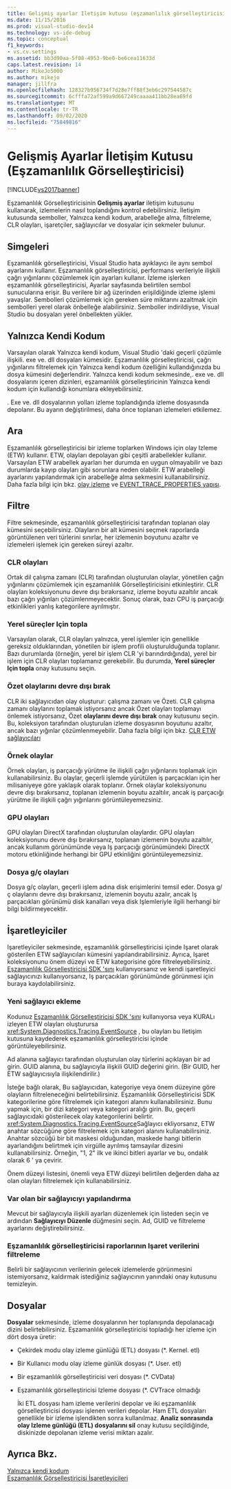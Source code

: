```yaml
---
title: Gelişmiş ayarlar Iletişim kutusu (eşzamanlılık görselleştiricisi) | Microsoft Docs
ms.date: 11/15/2016
ms.prod: visual-studio-dev14
ms.technology: vs-ide-debug
ms.topic: conceptual
f1_keywords:
- vs.cv.settings
ms.assetid: bb3d90aa-5f08-4953-9be0-be6cea11633d
caps.latest.revision: 14
author: MikeJo5000
ms.author: mikejo
manager: jillfra
ms.openlocfilehash: 128327b956734f7d28e7ff88f3eb6c297544587c
ms.sourcegitcommit: 6cfffa72af599a9d667249caaaa411bb28ea69fd
ms.translationtype: MT
ms.contentlocale: tr-TR
ms.lasthandoff: 09/02/2020
ms.locfileid: "75849816"
---
```

# <a name="advanced-settings-dialog-box-concurrency-visualizer"></a>Gelişmiş Ayarlar İletişim Kutusu (Eşzamanlılık Görselleştiricisi)
[!INCLUDE[vs2017banner](../includes/vs2017banner.md)]

Eşzamanlılık Görselleştiricisinin **Gelişmiş ayarlar** iletişim kutusunu kullanarak, izlemelerin nasıl toplandığını kontrol edebilirsiniz.  İletişim kutusunda semboller, Yalnızca kendi kodum, arabelleğe alma, filtreleme, CLR olayları, işaretçiler, sağlayıcılar ve dosyalar için sekmeler bulunur.  
  
## <a name="symbols"></a>Simgeleri  
 Eşzamanlılık görselleştiricisi, Visual Studio hata ayıklayıcı ile aynı sembol ayarlarını kullanır. Eşzamanlılık görselleştiricisi, performans verileriyle ilişkili çağrı yığınlarını çözümlemek için ayarları kullanır.  İzleme işlerken eşzamanlılık görselleştiricisi, Ayarlar sayfasında belirtilen sembol sunucularına erişir.  Bu verilere bir ağ üzerinden erişildiğinde izleme işlemi yavaşlar.  Sembolleri çözümlemek için gereken süre miktarını azaltmak için sembolleri yerel olarak önbelleğe alabilirsiniz. Semboller indirildiyse, Visual Studio bu dosyaları yerel önbellekten yükler.  
  
## <a name="just-my-code"></a>Yalnızca Kendi Kodum  
 Varsayılan olarak Yalnızca kendi kodum, Visual Studio 'daki geçerli çözümle ilişkili. exe ve. dll dosyaları kümesidir. Eşzamanlılık görselleştiricisi, çağrı yığınlarını filtrelemek için Yalnızca kendi kodum özelliğini kullandığınızda bu dosya kümesini değerlendirir. Yalnızca kendi kodum sekmesinde,. exe ve. dll dosyalarını içeren dizinleri, eşzamanlılık görselleştiricinin Yalnızca kendi kodum için kullandığı konumlara ekleyebilirsiniz.  
  
 . Exe ve. dll dosyalarının yolları izleme toplandığında izleme dosyasında depolanır.  Bu ayarın değiştirilmesi, daha önce toplanan izlemeleri etkilemez.  
  
## <a name="buffering"></a>Ara  
 Eşzamanlılık görselleştiricisi bir izleme toplarken Windows için olay Izleme (ETW) kullanır.  ETW, olayları depolayan gibi çeşitli arabellekler kullanır.  Varsayılan ETW arabellek ayarları her durumda en uygun olmayabilir ve bazı durumlarda kayıp olayları gibi sorunlara neden olabilir.  ETW arabelleği ayarlarını yapılandırmak için arabelleğe alma sekmesini kullanabilirsiniz. Daha fazla bilgi için bkz. [olay izleme](https://msdn.microsoft.com/library/bb968803(VS.85).aspx) ve  [EVENT_TRACE_PROPERTIES yapısı](https://msdn.microsoft.com/library/aa363784(VS.85).aspx).  
  
## <a name="filter"></a>Filtre  
 Filtre sekmesinde, eşzamanlılık görselleştiricisi tarafından toplanan olay kümesini seçebilirsiniz. Olayların bir alt kümesini seçmek raporlarda görüntülenen veri türlerini sınırlar, her izlemenin boyutunu azaltır ve izlemeleri işlemek için gereken süreyi azaltır.  
  
### <a name="clr-events"></a>CLR olayları  
 Ortak dil çalışma zamanı (CLR) tarafından oluşturulan olaylar, yönetilen çağrı yığınlarını çözümlemek için eşzamanlılık Görselleştiricisini etkinleştirir.  CLR olayları koleksiyonunu devre dışı bırakırsanız, izleme boyutu azaltılır ancak bazı çağrı yığınları çözümlenmeyecektir.  Sonuç olarak, bazı CPU iş parçacığı etkinlikleri yanlış kategorilere ayrılmıştır.  
  
### <a name="collect-for-native-processes"></a>Yerel süreçler Için topla  
 Varsayılan olarak, CLR olayları yalnızca, yerel işlemler için genellikle gereksiz olduklarından, yönetilen bir işlem profili oluşturulduğunda toplanır.  Bazı durumlarda (örneğin, yerel bir işlem CLR 'yi barındırdığında), yerel bir işlem için CLR olayları toplamanız gerekebilir.  Bu durumda, **Yerel süreçler Için topla** onay kutusunu seçin.  
  
### <a name="disable-rundown-events"></a>Özet olaylarını devre dışı bırak  
 CLR iki sağlayıcıdan olay oluşturur: çalışma zamanı ve Özeti.  CLR çalışma zamanı olaylarını toplamak istiyorsanız ancak Özet olayları toplamayı önlemek istiyorsanız, Özet **olaylarını devre dışı bırak** onay kutusunu seçin.  Bu, koleksiyon tarafından oluşturulan izleme dosyasının boyutunu azaltır, ancak bazı yığınlar çözümlenmeyebilir. Daha fazla bilgi için bkz. [CLR ETW sağlayıcıları](https://msdn.microsoft.com/library/0beafad4-b2c8-47f4-b342-83411d57a51f)  
  
### <a name="sample-events"></a>Örnek olaylar  
 Örnek olayları, iş parçacığı yürütme ile ilişkili çağrı yığınlarını toplamak için kullanabilirsiniz. Bu olaylar, geçerli işlemde yürütülen iş parçacıkları için her milisaniyeye göre yaklaşık olarak toplanır. Örnek olaylar koleksiyonunu devre dışı bırakırsanız, toplanan izlemenin boyutu azaltılır, ancak iş parçacığı yürütme ile ilişkili çağrı yığınlarını görüntüleyemezsiniz.  
  
### <a name="gpu-events"></a>GPU olayları  
 GPU olayları DirectX tarafından oluşturulan olaylardır. GPU olayları koleksiyonunu devre dışı bırakırsanız, toplanan izlemenin boyutu azaltılır, ancak kullanım görünümünde veya Iş parçacığı görünümündeki DirectX motoru etkinliğinde herhangi bir GPU etkinliğini görüntüleyemezsiniz.  
  
### <a name="file-io-events"></a>Dosya g/ç olayları  
 Dosya g/ç olayları, geçerli işlem adına disk erişimlerini temsil eder.  Dosya g/ç olaylarını devre dışı bırakırsanız, izlemenin boyutu azalır, ancak Iş parçacıkları görünümü disk kanalları veya disk Işlemleriyle ilgili herhangi bir bilgi bildirmeyecektir.  
  
## <a name="markers"></a>İşaretleyiciler  
 Işaretleyiciler sekmesinde, eşzamanlılık görselleştiricisi içinde Işaret olarak gösterilen ETW sağlayıcıları kümesini yapılandırabilirsiniz.  Ayrıca, Işaret koleksiyonunu önem düzeyi ve ETW kategorisine göre filtreleyebilirsiniz.  [Eşzamanlılık Görselleştiricisi SDK 'sını](../profiling/concurrency-visualizer-sdk.md) kullanıyorsanız ve kendi işaretleyici sağlayıcınızı kullanıyorsanız, Iş parçacıkları görünümünde görünmesi için buraya kaydolabilirsiniz.  
  
### <a name="adding-a-new-provider"></a>Yeni sağlayıcı ekleme  
 Kodunuz [Eşzamanlılık Görselleştiricisi SDK 'sını](../profiling/concurrency-visualizer-sdk.md) kullanıyorsa veya KURALı izleyen ETW olayları oluşturursa <xref:System.Diagnostics.Tracing.EventSource> , bu olayları bu Iletişim kutusuna kaydederek eşzamanlılık görselleştiricisi içinde görüntüleyebilirsiniz.  
  
 Ad alanına sağlayıcı tarafından oluşturulan olay türlerini açıklayan bir ad girin.  GUID alanına, bu sağlayıcıyla ilişkili GUID değerini girin. (Bir GUID, her ETW sağlayıcısıyla ilişkilendirilir.)  
  
 İsteğe bağlı olarak, Bu sağlayıcıdan, kategoriye veya önem düzeyine göre olayların filtreleneceğini belirtebilirsiniz.  Eşzamanlılık Görselleştiricisi SDK kategorilerine göre filtrelemek için kategori alanını kullanabilirsiniz.  Bunu yapmak için, bir dizi kategori veya kategori aralığı girin.  Bu, geçerli sağlayıcıdaki gösterilecek olay kategorilerini belirtir.  <xref:System.Diagnostics.Tracing.EventSource>Sağlayıcı ekliyorsanız, ETW anahtar sözcüğüne göre filtrelemek için kategori alanını kullanabilirsiniz.  Anahtar sözcüğü bir bit maskesi olduğundan, maskede hangi bitlerin ayarlandığını belirtmek için virgülle ayrılmış tamsayılar dizesini kullanabilirsiniz. Örneğin, "1, 2" ilk ve ikinci bitleri ayarlar ve bu, ondalık olarak 6 ' ya çevirir.  
  
 Önem düzeyi listesini, önemli veya ETW düzeyi belirtilen değerden daha az olan olayları filtrelemek için kullanabilirsiniz.  
  
### <a name="configuring-an-existing-provider"></a>Var olan bir sağlayıcıyı yapılandırma  
 Mevcut bir sağlayıcıyla ilişkili ayarları düzenlemek için listeden seçin ve ardından **Sağlayıcıyı Düzenle** düğmesini seçin.  Ad, GUID ve filtreleme ayarlarını değiştirebilirsiniz.  
  
### <a name="filter-marker-data-out-of-concurrency-visualizer-reports"></a>Eşzamanlılık görselleştiricisi raporlarının Işaret verilerini filtreleme  
 Belirli bir sağlayıcının verilerinin gelecek izlemelerde görünmesini istemiyorsanız, kaldırmak istediğiniz sağlayıcının yanındaki onay kutusunu temizleyin.  
  
## <a name="files"></a>Dosyalar  
 **Dosyalar** sekmesinde, izleme dosyalarının her toplanışında depolanacağı dizini belirtebilirsiniz.  Eşzamanlılık görselleştiricisi topladığı her izleme için dört dosya üretir:  
  
- Çekirdek modu olay izleme günlüğü (ETL) dosyası (*. Kernel. etl)  
  
- Bir Kullanıcı modu olay izleme günlük dosyası (*. User. etl)  
  
- Bir eşzamanlılık görselleştiricisi veri dosyası (*. CVData)  
  
- Eşzamanlılık görselleştiricisi Izleme dosyası (*. CVTrace olmadığı  
  
  İki ETL dosyası ham izleme verilerini depolar ve iki eşzamanlılık görselleştiricisi dosyası işlenen verileri depolar.  Ham ETL dosyaları genellikle bir izleme işlendikten sonra kullanılmaz.  **Analiz sonrasında olay Izleme günlüğü (ETL) dosyalarını sil** onay kutusu seçildiğinde, diskinizde depolanan izleme verisi miktarı azalır.  
  
## <a name="see-also"></a>Ayrıca Bkz.  
 [Yalnızca kendi kodum](../profiling/just-my-code-threads-view.md)   
 [Eşzamanlılık Görselleştiricisi İşaretleyicileri](../profiling/concurrency-visualizer-markers.md)
